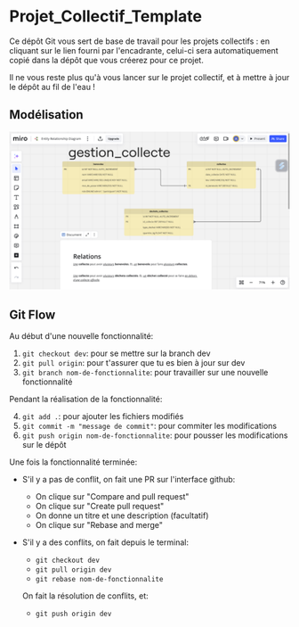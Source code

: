# Projet_Collectif_Template

Ce dépôt Git vous sert de base de travail pour les projets collectifs : en cliquant sur le lien fourni par l'encadrante, celui-ci sera automatiquement copié dans la dépôt que vous créerez pour ce projet.

Il ne vous reste plus qu'à vous lancer sur le projet collectif, et à mettre à jour le dépôt au fil de l'eau !

## Modélisation

![Modélisation](./src/assets/images/model.png)

## Git Flow

Au début d'une nouvelle fonctionnalité:

1. `git checkout dev`: pour se mettre sur la branch dev
2. `git pull origin`: pour t'assurer que tu es bien à jour sur dev
3. `git branch nom-de-fonctionnalite`: pour travailler sur une nouvelle fonctionnalité


Pendant la réalisation de la fonctionnalité:

4. `git add .`: pour ajouter les fichiers modifiés
5. `git commit -m "message de commit"`: pour commiter les modifications
6. `git push origin nom-de-fonctionnalite`: pour pousser les modifications sur le dépôt

Une fois la fonctionnalité terminée:

- S'il y a pas de conflit, on fait une PR sur l'interface github: 

  - On clique sur "Compare and pull request"
  - On clique sur "Create pull request"
  - On donne un titre et une description (facultatif)
  - On clique sur "Rebase and merge"

- S'il y a des conflits, on fait depuis le terminal:

    - `git checkout dev`
    - `git pull origin dev`
    - `git rebase nom-de-fonctionnalite`

    On fait la résolution de conflits, et:

    - `git push origin dev`

